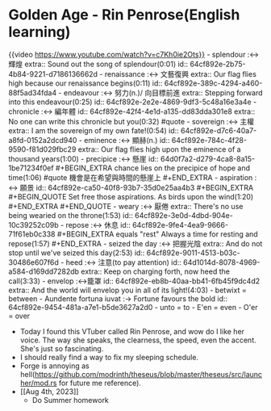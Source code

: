 # Golden Age - Rin Penrose(English learning)
{{video https://www.youtube.com/watch?v=c7Kh0ie2Ots}}
	- splendour :<-> 輝煌
	  extra:: Sound out the song of splendour(0:01)
	  id:: 64cf892e-2b75-4b84-9221-d7186136662d
	- renaissance :<-> 文藝復興
	  extra:: Our flag flies high because our renaissance begins(0:11)
	  id:: 64cf892e-389c-4294-a460-88f5ad34fda4
	- endeavour :<-> 努力(n.)/ 向目標前進
	  extra:: Stepping forward into this endeavour(0:25)
	  id:: 64cf892e-2e2e-4869-9df3-5c48a16e3a4e
	- chronicle :<-> 編年體
	  id:: 64cf892e-42f4-4e1d-a135-dd83dda301e8
	  extra:: No one can write this chronicle but you(0:32) #quote
	- sovereign :<-> 主權
	  extra:: I am the sovereign of my own fate!(0:54)
	  id:: 64cf892e-d7c6-40a7-a8fd-0152a2dcd940
	- eminence :<-> 顯赫(n.)
	  id:: 64cf892e-784c-4f28-9590-f81d029fbc29
	  extra:: Our flag flies high upon the eminence of a thousand years(1:00)
	- precipice :<-> 懸崖
	  id:: 64d0f7a2-d279-4ca8-8a15-1be71234f0ef
	  #+BEGIN_EXTRA
	  chance lies on the precipice of hope and time(1:06) #quote
	  機會是在希望與時間的懸崖上
	  #+END_EXTRA
	- aspiration :<-> 願景
	  id:: 64cf892e-ca50-40f8-93b7-35d0e25aa4b3
	  #+BEGIN_EXTRA
	  #+BEGIN_QUOTE
	  Set free those aspirations. As birds upon the wind(1:20)
	  #+END_EXTRA
	  #+END_QUOTE
	- weary :<-> 厭倦
	  extra:: There's no use being wearied on the throne(1:53)
	  id:: 64cf892e-3e0d-4dbd-904e-10c39252c09b
	- repose :<-> 休息
	  id:: 64cf892e-9fe4-4ea9-9666-71f61eb0c338
	  #+BEGIN_EXTRA
	  equals "rest"
	  Always a time for resting and repose(1:57)
	  #+END_EXTRA
	- seized the day :<-> 把握光陰
	  extra:: And do not stop until we've seized this day(2:53)
	  id:: 64cf892e-9011-4513-b03c-30486e607f6d
	- heed :<-> 注意(to pay attention)
	  id:: 64d1014d-8078-4969-a584-d169dd7282db
	  extra:: Keep on charging forth, now heed the call(3:33)
	- envelop :<->籠罩
	  id:: 64cf892e-eb8b-40aa-bb41-6fb45f9dc4d2
	  extra:: And the world will envelop you in all of its light!(4:03)
	- betwixt = between
	- Aundente fortuna iuvat :-> Fortune favours the bold
	  id:: 64cf892e-9454-481a-a7e1-b5de3627a2d0
	- unto = to
	- E'en = even
	- O'er = over
- Today I found this VTuber called Rin Penrose, and wow do I like her voice. The way she speaks, the clearness, the speed, even the accent. She's just so fascinating.
- I should really find a way to fix my sleeping schedule.
- Forge is annoying as hell(https://github.com/modrinth/theseus/blob/master/theseus/src/launcher/mod.rs for future me reference).
- [[Aug 4th, 2023]]
	- Do Summer homework